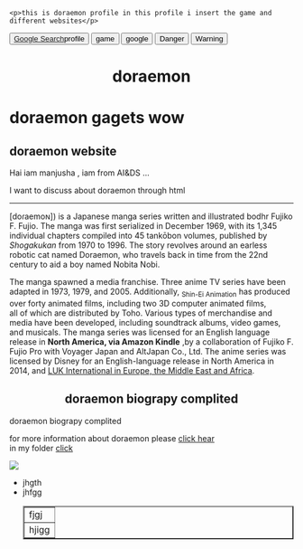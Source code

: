 
<html>

<head>

    <p>this is doraemon profile in this profile i insert the game and different websites</p>
</head>

<body >
<button class ="btn btn-primary" ><a href="https://www.google.com/" target="_blank">Google Search</a>profile</button>
<button type="button" class="btn btn-secondary">game</button>
<button type="button" class="btn btn-success">google</button>
<button type="button" class="btn btn-danger">Danger</button>
<button type="button" class="btn btn-warning">Warning</button>
<div><h1 align="center"> doraemon </h1>
<h1> doraemon gagets wow</h1>
<h2> doraemon website </h2>
</div>
<p>Hai iam manjusha , iam from AI&DS ...</p> I want to discuss about doraemon through html <hr>
       [doɾaemoɴ]) is a Japanese manga series written and illustrated bodhr Fujiko F. Fujio. The manga was first serialized in December 1969, with its 1,345 individual chapters compiled into 45 tankōbon volumes, published by <i>Shogakukan</i> from 1970 to 1996. The story revolves around an earless robotic cat named Doraemon, who travels back in time from the 22nd century to aid a boy named Nobita Nobi.<p>The manga spawned a media franchise. Three anime TV series have been adapted in 1973, 1979, and 2005. Additionally, <sub>Shin-Ei Animation</sub> has produced over forty animated films, including two 3D computer animated films,<br> all of which are distributed by Toho. Various types of merchandise and media have been developed, including soundtrack albums, video games, and musicals. The manga series was licensed for an English language release in <b> North America, via Amazon Kindle</b> ,by a collaboration of Fujiko F. Fujio Pro with Voyager Japan and AltJapan Co., Ltd. The anime series was licensed by Disney for an English-language release in North America in 2014, and <u>LUK International in Europe, the Middle East and Africa</u>.</p>
       <h2 align ="center">doraemon biograpy complited</h2>
       <spam align ="center" >doraemon biograpy complited</spam>
<p>for more information about doraemon please <a href="https://dbpedia.org/page/Doraemon" >click hear</a>
<br> in my folder <a href="1st prgm.html">click</a></p>
<img src="https://lumiere-a.akamaihd.net/v1/images/open-uri20150608-27674-qkvy28_b0d936ca.jpeg?region=0%2C0%2C800%2C600">
<ul>
<li> jhgth </li>
<li> jhfgg</li> 

<table border="2px"
<tr>
	<td>fjgj</td>
</tr>
<tr>
	<td>hjigg</tr>
</tr>
</table>

</ul>
</body>

</html>
